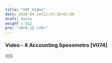 ```yaml
---
title: "VAT Video"
date: 2020-04-24T22:47:10+02:00
draft: false
weight : 812
pre: "<b>8.12 </b>"
---
```


### Video - 8 Accounting Spesometro [V074]
{{<youtube wpQFIR7qasQ>}}


